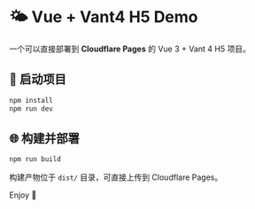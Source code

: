 # 🌤️ Vue + Vant4 H5 Demo

一个可以直接部署到 **Cloudflare Pages** 的 Vue 3 + Vant 4 H5 项目。

## 🚀 启动项目
```bash
npm install
npm run dev
```

## 🌐 构建并部署
```bash
npm run build
```
构建产物位于 `dist/` 目录，可直接上传到 Cloudflare Pages。

Enjoy 🎉
